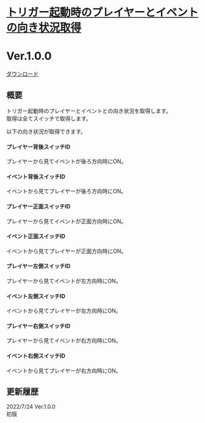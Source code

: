 # [トリガー起動時のプレイヤーとイベントの向き状況取得](https://raw.githubusercontent.com/nuun888/MZ/master/NUUN_EventPlayerDirection.js)
# Ver.1.0.0
[ダウンロード](https://raw.githubusercontent.com/nuun888/MZ/master/NUUN_EventPlayerDirection.js)  

## 概要
トリガー起動時のプレイヤーとイベントとの向き状況を取得します。  
取得は全てスイッチで取得します。

以下の向き状況が取得できます。
#### プレイヤー背後スイッチID
プレイヤーから見てイベントが後ろ方向時にON。  

#### イベント背後スイッチID
イベントから見てプレイヤーが後ろ方向時にON。  

#### プレイヤー正面スイッチID
プレイヤーから見てイベントが正面方向時にON。  

#### イベント正面スイッチID
イベントから見てプレイヤーが正面方向時にON。  

#### プレイヤー左側スイッチID
プレイヤーから見てイベントが左方向時にON。  

#### イベント左側スイッチID
イベントから見てプレイヤーが左方向時にON。  

#### プレイヤー右側スイッチID
プレイヤーから見てイベントが右方向時にON。  

#### イベント右側スイッチID
イベントから見てプレイヤーが右方向時にON。  

## 更新履歴
2022/7/24 Ver.1.0.0  
初版  
